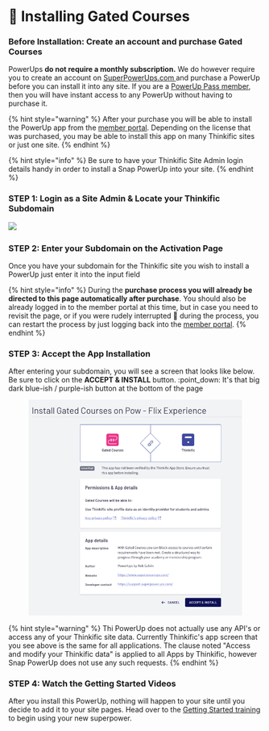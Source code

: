 # 🚀 Installing Gated Courses

### Before Installation:  Create an account and purchase Gated Courses

PowerUps **do not require a monthly subscription.** We do however require you to create an account on [SuperPowerUps.com ](https://www.superpowerups.com/)and purchase a PowerUp before you can install it into any site. If you are a [PowerUp Pass member](https://www.superpowerups.com/cart/add\_product/1596829?price\_id=2254107), then you will have instant access to any  PowerUp without having to purchase it.

{% hint style="warning" %}
After your purchase you will be able to install the  PowerUp app from the [member portal](https://powerups.thinkific.com/pages/playeah-activation).  Depending on the license that was purchased, you may be able to install this app on many Thinkific sites or just one site.
{% endhint %}

{% hint style="info" %}
Be sure to have your Thinkific Site Admin login details handy in order to install a Snap PowerUp into your site.
{% endhint %}

### STEP 1: Login as a Site Admin & Locate your Thinkific Subdomain

![](https://2707341247-files.gitbook.io/\~/files/v0/b/gitbook-x-prod.appspot.com/o/spaces%2F0a4fOaDyLl7Kt3XPr3Dc%2Fuploads%2FQ6bYrHA8345df5IMlFes%2FSettings-PowerUps-for-Thinkific-Sites-by-Rob-Galvin%20\(1\)%20\(1\)%20\(1\).png?alt=media\&token=e9f1c43c-61b5-460f-8f12-687cd7d16ca1)

### STEP 2: Enter your Subdomain on the Activation Page

Once you have your subdomain for the Thinkific site you wish to install a PowerUp just enter it into the input field

{% hint style="info" %}
During the **purchase process you will already be directed to this page automatically after purchase**. You should also be already logged in to the member portal at this time, but in case you need to revisit the page, or if you were rudely interrupted :triumph: during the process, you can restart the process by just logging back into the [member portal](https://powerups.thinkific.com/enrollments).
{% endhint %}

### STEP 3: Accept the App Installation

After entering your subdomain, you will see a screen that looks like below. Be sure to click on the **ACCEPT & INSTALL** button. :point\_down: It's that big dark blue-ish / purple-ish button at the bottom of the page

<figure><img src=".gitbook/assets/Screen Shot 2022-09-19 at 3.43.14 PM.png" alt=""><figcaption></figcaption></figure>

{% hint style="warning" %}
Thi PowerUp does not actually use any API's or access any of your Thinkific site data. Currently Thinkific's app screen that you see above is the same for all applications. The clause noted "Access and modify your Thinkific data" is applied to all Apps by Thinkific, however Snap PowerUp does not use any such requests.&#x20;
{% endhint %}

### STEP 4: Watch the Getting Started Videos

After you install this PowerUp, nothing will happen to your site until you decide to add it to your site pages. Head over to the [Getting Started training ](./)to begin using your new superpower.

